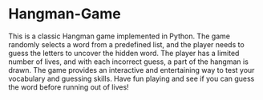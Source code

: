 # Hangman-Game
This is a classic Hangman game implemented in Python. The game randomly selects a word from a predefined list, and the player needs to guess the letters to uncover the hidden word. The player has a limited number of lives, and with each incorrect guess, a part of the hangman is drawn. The game provides an interactive and entertaining way to test your vocabulary and guessing skills. Have fun playing and see if you can guess the word before running out of lives!
